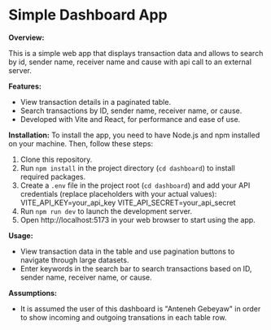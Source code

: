 # Simple Dashboard App

**Overview:**

This is a simple web app that displays transaction data and allows to search by id, sender name, receiver name and cause with api call to an external server.

**Features:**

* View transaction details in a paginated table.
* Search transactions by ID, sender name, receiver name, or cause.
* Developed with Vite and React, for performance and ease of use.

**Installation:**
To install the app, you need to have Node.js and npm installed on your machine. Then, follow these steps:
1. Clone this repository.
2. Run `npm install` in the project directory (`cd dashboard`) to install required packages.
3. Create a `.env` file in the project root (`cd dashboard`) and add your API credentials (replace placeholders with your actual values):
VITE_API_KEY=your_api_key 
VITE_API_SECRET=your_api_secret
4. Run `npm run dev` to launch the development server.
5. Open http://localhost:5173 in your web browser to start using the app.

**Usage:**

* View transaction data in the table and use pagination buttons to navigate through large datasets.
* Enter keywords in the search bar to search transactions based on ID, sender name, receiver name, or cause.

**Assumptions:**

* It is assumed the user of this dashboard is "Anteneh Gebeyaw" in order to show incoming and outgoing transations in each table row.



